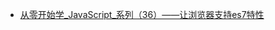 * [ 从零开始学_JavaScript_系列（36）——让浏览器支持es7特性](http://blog.csdn.net/qq20004604/article/details/72858929)



